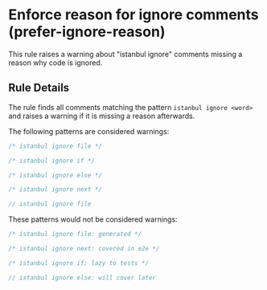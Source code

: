 # Enforce reason for ignore comments (prefer-ignore-reason)

This rule raises a warning about "istanbul ignore" comments missing a reason why
code is ignored.

## Rule Details

The rule finds all comments matching the pattern `istanbul ignore <word>` and
raises a warning if it is missing a reason afterwards.

The following patterns are considered warnings:

```js
/* istanbul ignore file */

/* istanbul ignore if */

/* istanbul ignore else */

/* istanbul ignore next */

// istanbul ignore file
```

These patterns would not be considered warnings:

```js
/* istanbul ignore file: generated */

/* istanbul ignore next: covered in e2e */

/* istanbul ignore if: lazy to tests */

// istanbul ignore else: will cover later
```
